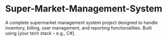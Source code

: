 # Super-Market-Management-System
 A complete supermarket management system project designed to handle inventory, billing, user management, and reporting functionalities. Built using [your tech stack – e.g., C#].
